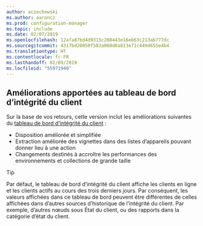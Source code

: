 ```yaml
---
author: aczechowski
ms.author: aaroncz
ms.prod: configuration-manager
ms.topic: include
ms.date: 02/07/2019
ms.openlocfilehash: 12afa87bd4d9315c208443e16eb63c213ab777dc
ms.sourcegitcommit: 4317bd20050f582a068d0a813e71c449d655e4b4
ms.translationtype: HT
ms.contentlocale: fr-FR
ms.lasthandoff: 02/09/2019
ms.locfileid: "55971940"
---
```

## <a name="bkmk_health"></a> Améliorations apportées au tableau de bord d’intégrité du client
<!--3599209-->

Sur la base de vos retours, cette version inclut les améliorations suivantes du [tableau de bord d’intégrité du client](/sccm/core/get-started/2019/technical-preview-1901#bkmk_health) :

- Disposition améliorée et simplifiée
- Extraction améliorée des vignettes dans des listes d’appareils pouvant donner lieu à une action
- Changements destinés à accroître les performances des environnements et collections de grande taille 

> [!Tip]  
> Par défaut, le tableau de bord d’intégrité du client affiche les clients en ligne et les clients actifs au cours des trois derniers jours. Par conséquent, les valeurs affichées dans ce tableau de bord peuvent être différentes de celles affichées dans d’autres sources d’historique de l’intégrité du client. Par exemple, d’autres nœuds sous État du client, ou des rapports dans la catégorie d’état du client. 

